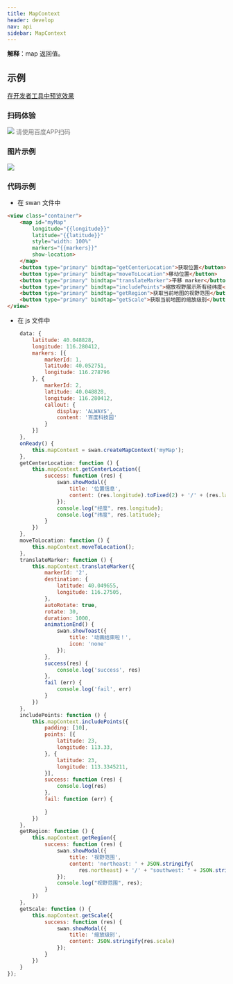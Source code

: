 ```yaml
---
title: MapContext
header: develop
nav: api
sidebar: MapContext
---
```




**解释**：map 返回值。

 
## 示例

<a href="swanide://fragment/f65cf95759e65c9d01bcf3ce0d70f7981573558407387" title="在开发者工具中预览效果" target="_self">在开发者工具中预览效果</a>

### 扫码体验

<div class='scan-code-container'>
    <img src="https://b.bdstatic.com/miniapp/assets/images/doc_demo/fragment_createMapContext.png" class="demo-qrcode-image" />
    <font color=#777 12px>请使用百度APP扫码</font>
</div>

### 图片示例 

<div class="m-doc-custom-examples">
    <div class="m-doc-custom-examples-correct">
        <img src="https://b.bdstatic.com/miniapp/images/createMapContext.gif">
    </div>
    <div class="m-doc-custom-examples-correct">
        <img src=" ">
    </div>
    <div class="m-doc-custom-examples-correct">
        <img src=" ">
    </div>     
</div>

### 代码示例  


* 在 swan 文件中

```html
<view class="container">
    <map id="myMap" 
        longitude="{{longitude}}"
        latitude="{{latitude}}"
        style="width: 100%"  
        markers="{{markers}}"
        show-location>
    </map>
    <button type="primary" bindtap="getCenterLocation">获取位置</button>
	<button type="primary" bindtap="moveToLocation">移动位置</button>
	<button type="primary" bindtap="translateMarker">平移 marker</button>
	<button type="primary" bindtap="includePoints">缩放视野展示所有经纬度</button>
	<button type="primary" bindtap="getRegion">获取当前地图的视野范围</button>
    <button type="primary" bindtap="getScale">获取当前地图的缩放级别</button>
</view>
```

* 在 js 文件中

```js
    data: {
        latitude: 40.048828,
        longitude: 116.280412,  
        markers: [{
            markerId: 1,
            latitude: 40.052751,
            longitude: 116.278796
        }, {
            markerId: 2,
            latitude: 40.048828,
            longitude: 116.280412,
            callout: {
                display: 'ALWAYS',
                content: '百度科技园'
            }
        }] 
    },
    onReady() {
        this.mapContext = swan.createMapContext('myMap');
    },
    getCenterLocation: function () {
        this.mapContext.getCenterLocation({
            success: function (res) {
                swan.showModal({
                    title: '位置信息',
                    content: (res.longitude).toFixed(2) + '/' + (res.latitude).toFixed(2)
                });
                console.log("经度", res.longitude);
                console.log("纬度", res.latitude);
            }
        })
    },
    moveToLocation: function () {
        this.mapContext.moveToLocation();
    },
    translateMarker: function () {
        this.mapContext.translateMarker({
            markerId: '2',
            destination: {
                latitude: 40.049655,
                longitude: 116.27505,
            },
            autoRotate: true,
            rotate: 30,
            duration: 1000,
            animationEnd() {
                swan.showToast({
                    title: '动画结束啦！',
                    icon: 'none'
                });
            },
            success(res) {
                console.log('success', res)
            },
            fail (err) {
                console.log('fail', err)
            }
        })
    },
    includePoints: function () {
        this.mapContext.includePoints({
            padding: [10],
            points: [{
                latitude: 23,
                longitude: 113.33,
            }, {
                latitude: 23,
                longitude: 113.3345211,
            }],
            success: function (res) {
                console.log(res)
            },
            fail: function (err) {
                    
            }
        })  
    },
    getRegion: function () {
        this.mapContext.getRegion({
            success: function (res) {
                swan.showModal({
                    title: '视野范围',
                    content: 'northeast: ' + JSON.stringify(
                       res.northeast) + '/' + "southwest: " + JSON.stringify(res.southwest)
                });
                console.log("视野范围", res);
            }
        })
    },
    getScale: function () {
        this.mapContext.getScale({
            success: function (res) {
                swan.showModal({
                    title: '缩放级别',
                    content: JSON.stringify(res.scale)
                });
            }
        })       
    }
});
```


